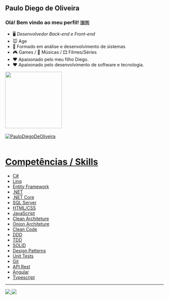 ## Paulo Diego de Oliveira

### Olá! Bem vindo ao meu perfil! 🇧🇷

- 🖥️ *Desenvolvedor Back-end e Front-end*
- 🐭 Age
- 🧠 Formado em análise e desenvolvimento de sistemas
- 🎮 Games / 🎵 Músicas / 🎞 Filmes/Séries
- ❤ Apaixonado pelo meu filho Diego.
- ❤ Apaixonado pelo desenvolvimento de software e tecnologia. 

<div>
  <a href="https://github.com/PauloDiegoDeOliveira">
  <img height="180em" src="https://github-readme-stats.vercel.app/api?username=PauloDiegoDeOliveira&show_icons=true&theme=tokyonight&include_all_commits=true&count_private=true"/>
  <!-- <img height="180em" src="https://github-readme-stats.vercel.app/api/top-langs/?username=PauloDiegoDeOliveira&layout=default&langs_count=7&theme=tokyonight"/> -->
</div>
  
  <br />
  
  <div>
  <img align="center" src="https://github-readme-stats.vercel.app/api/top-langs/?username=PauloDiegoDeOliveira&layout=compact&hide=html&theme=dark" alt="PauloDiegoDeOliveira" />
<div/>
    
<br />

 # Competências / Skills
- C#
- Linq
- Entity Framework 
- .NET
- .NET Core
- SQL Server
- HTML/CSS
- JavaScript 
- Clean Architeture
- Onion Architeture 
- Clean Code
- DDD
- TDD
- SOLID
- Design Patterns
- Unit Tests
- Git
- API Rest
- Angular
- Typescript
  
 <hr>
  
<div>
  <a href="https://www.instagram.com/paulodiegooliveira/" target="_blank"><img src="https://img.shields.io/badge/-Instagram-%23E4405F?style=for-the-badge&logo=instagram&logoColor=white" target="_blank">
  </a>
  <a href="https://www.linkedin.com/in/paulodiegodeoliveira" target="_blank"><img src="https://img.shields.io/badge/-LinkedIn-%230077B5?style=for-the-badge&logo=linkedin&logoColor=white"          target="_blank">
  </a> 
</div
